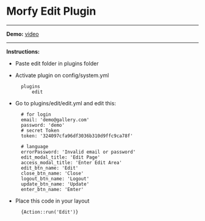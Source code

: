 # Morfy Edit Plugin

---

**Demo:** [video](https://drive.google.com/file/d/0BwDTzfXzSRw4MkowMDRJQm5DRk0/view)

---

**Instructions:**

- Paste edit folder in plugins folder
- Activate plugin on config/system.yml

		plugins
			edit


- Go to plugins/edit/edit.yml and edit this:


		# for login
		email: 'demo@gallery.com'
		password: 'demo'
		# secret Token 
		token: '324097cfa96df3036b310d9ffc9ca78f'
		
		# language 
		errorPassword: 'Invalid email or password'
		edit_modal_title: 'Edit Page'
		access_modal_title: 'Enter Edit Area'
		edit_btn_name: 'Edit'
		close_btn_name: 'Close'
		logout_btn_name: 'Logout'
		update_btn_name: 'Update'
		enter_btn_name: 'Emter'




- Place this code in your layout 

	
		{Action::run('Edit')}

